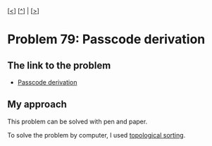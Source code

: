 \[[<](./p0078.md)] \[[^](../README.md)] | \[[>](./p0080.md)]

# Problem 79: Passcode derivation

## The link to the problem

- [Passcode derivation](https://projecteuler.net/problem=79)

## My approach

This problem can be solved with pen and paper.

To solve the problem by computer,
I used [topological sorting](https://en.wikipedia.org/wiki/Topological_sorting).
